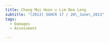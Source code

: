 ```yaml
---
title: Chang Mui Hoon v Lim Bee Leng 
subtitle: "[2013] SGHCR 17 / 20\_June\_2013"
tags:
  - Damages
  - Assessment

---
```


